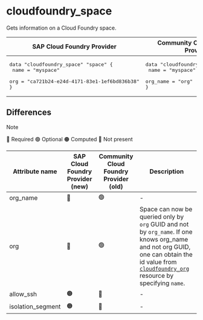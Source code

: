 # cloudfoundry_space

Gets information on a Cloud Foundry space.

|  SAP Cloud Foundry Provider | Community Cloud Foundry Provider  |
| -- | -- |
| <pre>data "cloudfoundry_space" "space" {</br>  name = "myspace"</br>  org  = "ca721b24-e24d-4171-83e1-1ef6bd836b38"</br>}</br></pre>|<pre>data "cloudfoundry_space" "space" {</br>    name = "myspace"</br>    org_name = "org"</br>}</br></pre> | 

## Differences

> [!NOTE]  
> 🔵 Required  🟢 Optional 🟠 Computed  🔴 Not present

| Attribute name | SAP Cloud Foundry Provider (new)|  Community Cloud Foundry Provider (old) | Description |
| --- | --- | --- | --- |
| org_name | 🔴 | 🟢 | - |
| org | 🔵 | 🟢 | Space can now be queried only by `org` GUID and not by `org_name`. If one knows org_name and not org GUID, one can obtain the id value from [`cloudfoundry_org`](./org.md) resource by specifying `name`. |
| allow_ssh | 🟠 | 🔴 | - |
| isolation_segment | 🟠 | 🔴 | - |
